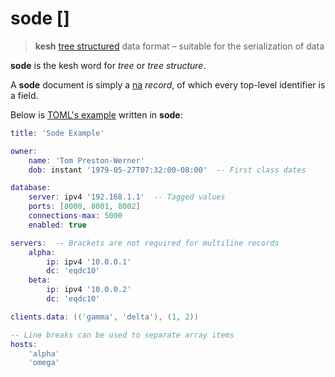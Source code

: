 # sode []

> **kesh** [tree structured](https://en.m.wikipedia.org/wiki/Tree_(data_structure)) data format – suitable for the serialization of data

**sode** is the kesh word for _tree_ or _tree structure_.

A **sode** document is simply a [na](https://github.com/kesh-lang/na) _record_, of which every top-level identifier is a field.

Below is [TOML's example](https://github.com/toml-lang/toml/tree/1.0.0#example) written in **sode**:

```lua
title: 'Sode Example'

owner:
    name: 'Tom Preston-Werner'
    dob: instant '1979-05-27T07:32:00-08:00'  -- First class dates

database:
    server: ipv4 '192.168.1.1'  -- Tagged values
    ports: [8000, 8001, 8002]
    connections-max: 5000
    enabled: true

servers:  -- Brackets are not required for multiline records
    alpha:
        ip: ipv4 '10.0.0.1'
        dc: 'eqdc10'
    beta:
        ip: ipv4 '10.0.0.2'
        dc: 'eqdc10'

clients.data: (('gamma', 'delta'), (1, 2))

-- Line breaks can be used to separate array items
hosts:
    'alpha'
    'omega'
```
